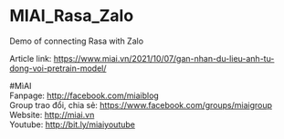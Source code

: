 # MIAI_Rasa_Zalo
Demo of connecting Rasa with Zalo

Article link:  https://www.miai.vn/2021/10/07/gan-nhan-du-lieu-anh-tu-dong-voi-pretrain-model/

#MìAI <br>
Fanpage: http://facebook.com/miaiblog<br>
Group trao đổi, chia sẻ: https://www.facebook.com/groups/miaigroup<br>
Website: http://miai.vn<br>
Youtube: http://bit.ly/miaiyoutube<br>
